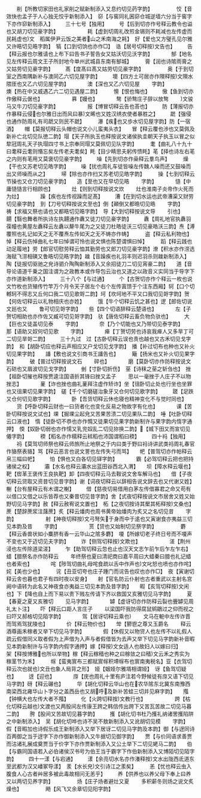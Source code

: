 <!-- { "loadSidebar": true } -->
　　削【所教切家田也礼家削之赋新制添入又息约切见药字韵】　　　　　恔【音效快也孟子于人心独无恔乎新制添入】　窌【与窖同礼囷窌仓城逆墙六分当于窖字下亦作窌新制添入】
　　三十七号【独用】
　　号【后到切亦作号释云教令也谥也又胡刀切见豪字韵】　　　　　　耗【虚到切周礼改煎金锡则不耗减也左传虚而民耗虚也文　稻属伊尹云饭之美者山之禾南海之耗】　好【爱也又方璧孔见尔雅又许晧切见晧字韵】　犒【口到切饷也亦作□】　诰【居号切释按文告也】
　　告【释云报也尔雅请也上布下曰告书子誓告女又姑沃切见沃字韵】　　　　郜【地名见左传释云周文王子所封地今单州武城县东南有郜城】　　　膏【润也诗隂雨膏之又姑劳切见豪字韵】
　　髙【度髙曰髙又姑劳切见豪字韵】　　　　　奥【于到切室之西南隅新补与澳同乙六切见屋字韵】
　　墺【四方土可居亦作隩释按文隩水隈厓也又乙六切见屋字韵】　　　　澳【深也又乙六切见屋
　　字韵】　　　　　燠【热在中又威遇乙六二切见遇屋二韵】　　　懊【恨也悔也】
　　慠【鱼到切亦作傲释云倨也】　　　　　　奡【嫚也】　　　　骜【骄骜庄子辞以放骜
　　文骏马又牛刀切见豪字韵】　　　　　　报【博冒切释云告也荅也】
　　防【薄报切亦作暴释云侵也尔雅日出而风曰暴文晞也又姓汉绣衣使者暴胜之】
　　虣【强侵也通作防周礼有司虣又则民不虣】　　　瀑【疾也又歩水切见屋字韵】防【一宿酒】　　帽【莫报切释云头帽也说文小儿蛮夷头衣】　　冒【释云覆也渉也又莫佩及新补亡北切见队徳二韵】瑁【天子所执玉也释按说文诸侯执圭朝天子执玉以冒之似犂冠周礼天子执瑁四寸书上宗奉同瑁又莫佩切见队字韵】　　　耄【曲礼八十九十曰耄释云耄则惽忘矣左传老夫耄矣】眊【目少睛思夫躬传愦眊】芼【择也诗左右芼之内则有芼用又莫褒切见豪字韵】
　　噪【先到切亦作喿释云羣鸟声】　　　燥【干也又苏老切见皓字韵】
　　噪【扰也周礼车徒皆噪左传魏人噪而还又鼓噪而出又师噪而从之】　　　埽【除也亦作扫又苏老切见皓字韵】　　　操【七到切释云节操也又仓刀切见豪字韵】　　造【至也又在早切见晧
　　字韵】　　　　慥【中庸慥慥言行相顾也】　　　　灶【则到切释按说文炊
　　灶也淮南子炎帝作火死而为灶】　　　　躁【疾也左传视躁而足髙】
　　漕【在到切水运也武帝漕渠又财劳切见豪字韵】　到【刀号切释按说文至也】倒【顚倒又都晧切见晧
　　字韵】　　　　祷【求福又祭也请也又都晧切见晧字韵】　导【大到切释按说文导
　　引也】　　　　翿【翳也舞者所执诗左执翿通作纛又徒刀切见豪字韵】
　　纛【周礼地官执纛羽葆幢也黄屋左纛释云左纛以犛牛尾为之又徒刀杜皓徒沃三切见豪皓沃三韵】焘【溥覆照也礼记如天之无不覆焘左传如天之无不帱亦作帱】　　　盗【释云私利物也】悼【释云伤悼曲礼七年曰悼谓可怜也说文惧也陈楚谓惧曰悼】　　　蹈【释云践也动足履地】劳【郎官切慰劳释云恤其勤劳也又郎刀切见豪字韵】潦【积水亦作涝选海赋飞涝相磢又鲁晧切见晧字韵】趮【音躁疾也礼羽丰则迟羽杀则趮新制添入】　陶【徒报切驱驰之皃诗驷介陶陶新制添入又余招徒刀二切见宵豪二韵】　　道【音导论语道千乗之国注谓为之政教本或作导包云治也又道之以政音义实同当于导字下亦作道新制添入】
　　三十八个【与过通】
　　个【古贺切亦作个释云一枚也说文竹枚也货殖传竹竿万个月令天子居左个右个左传寘馈于个注东西厢】轲【口个切轗轲不得志又丘何口我二切见歌哿二韵】坷【坎坷地不平又口我切见哿字韵】贺【何佐切释云以礼物相庆也亦姓】　　　饿【牛个切释云饥之甚也】逻【郎佐切说文廵也又
　　鲁可切见哿字韵】　　些【四个切语辞释云楚语也】　　　　左【子贺切相助也亦作佐又臧可切见哿字韵】　驮【唐佐切释云畜负物负驮也】　　　大【巨也又徒盖切见泰
　　字韵】　　　　奈【乃个切能也又乃带切见泰字韵】　　　那【语助又奴何切见歌
　　字韵】　　　　瘅【丁贺切劳也诗哀我瘅人又多旱丁可二切见旱哿二韵】
　　三十九过　过【古卧切释云误也责也越也又古禾切见戈字韵】　和【胡卧切应也释云声相应又户戈切见戈字韵】　播【补过切布也种也又补火切见果字韵】　　譒【敷也说文引商书王譒告也】　　　簸【扬米也又补火切见果字韵】　　　破【普过切释按说文石
　　碎也】　　　　磨【莫卧切亦作防释按说文石硙也又眉波切见戈字韵】
　　剉【寸卧切折伤】　莝【诗秣之莝之斩刍也】　挫【祖卧切摧也释按贾逵注国语折其锋曰挫又孟子
　　思以一毫挫于人庄子不以物挫志】　　　　蓌【诈也挫也曲礼蓌拜注虚作矫诈】坐【徂卧切止处也行坐也坐罪也又徂果切见果字韵】　磋【千个切磨磋治象牙又仓何切见歌字韵】
　　蹉【足跌又仓何切见歌字韵】　　　　卧【吾货切释云休也寝也精神变化不与觉时同也】
　　货【呼卧切释云财也一曰货者化也变化反易之物故字有化也】　　　　课【苦卧切释按说文试也】堁【掘堁尘起皃又苦果苦溃二切见果队二韵】　唾【吐卧切释云口液也】　惰【徒卧切不恭也亦作憜又徒果切见果字韵新制许与果字韵内惰字通押】　愞【奴卧切弱也亦作懦又乳兖奴乱二切见狝换二韵】【城下田又而宣切见僊字韵】　　　稬【稻名亦作穤释云秫稻也沛国谓稻曰稬】
　　四十祃【独用】
　　祃【莫驾切师祭也释云师旅所止地祭之于内曰类于野曰祃诗讲武类祃周礼春官作貉祭表貉】骂【释云恶言也说文詈也左传失弓而骂】　　帊【普驾切亦作帕释云帛三幅曰帊】
　　怕【惧也又白各切见铎字韵】　　　　霸【必驾切释云把也把持诸侯之权】
　　灞【水名也释云灞水出蓝田谷西北入渭】　　坝【障水释云堰也】　靶【辔革王褒传王良执靶】卸【四夜切释云马去鞍说文舍车解马也】　　借【子夜切释云贷取又资昔切见昔字韵】谢【词夜切释云以辞相告说文辞去也又代谢又姓】榭【台有屋释云有木谓之榭】
　　借【慈夜切易借用白茅左传借寡君之命又苟有以借口又借之以乐皆荐也又秦昔切见昔字韵】舍【式夜切释按说文市居舍又姓又始野切见马字韵】赦【释云赦宥说文置也】　柘【之夜切按诗其檿其柘释按文桑也】　　　蔗【楚辞蔗浆注藷蔗】炙【释云燔肉也周书黄帝始燔肉为炙又之名切见昔
　　字韵】　　　　　　射【神夜切释按文弓弩矢于身而中于逺也又寅谢食亦夷益三切见本韵及昔
　　字韵】　　　　　　贳【贷也又始制切见祭字韵】　　　　　麝【释云香兽状如小麋脐有香一云华山之隂多麝】　嗄【所嫁切老子终日号而不嗄声不变也又于迈切见夫字韵】
　　诈【侧驾切释按文欺也】　　　　　　溠【荆州浸也左传除道梁溠】
　　乍【助驾切释云忽也止也汉天文志乍前乍后乍左乍右】　　　　　　蜡【腊祭名亦作防释云
　　年终祭也夏曰清祀商曰嘉平周曰大蜡秦曰腊也礼记蜡也者索也】　　　　咤【陟驾切曲礼母咤食疏以舌中作声也文叱怒也喷也亦作咤】　　　姹【美也少也】　　　诧【丑亚切夸也庄子踵门而诧告也叹也亦作□】　夜【寅谢切释云舎也暮也君子有四时夜以安身】　　射【官名防云仆射也古者重武以主射名宫阙中语转为此名又神夜食亦夷益三切见本韵及昔字韵】　　暇【亥驾切释按文闲也】下【降也自上而下易以贵下贱左传请下齐以救国又亥雅切见马字韵】　　　夏【春夏之夏又亥雅切
　　见马字韵】　　　　罅【虚讶切亦作防释云裂也舋罅见周礼太卜注】　　吓【释云口距人言庄子
　　以梁国吓我防得腐鼠鹓鶵过之仰而视之曰吓又郝格切见陌字韵】　　　　驾【居讶切释云乘也
　　文马在軶中左传诈晋而驾焉驾犹陵也】　　　　价【释云物价也】　　斚【鬰鬯之尊又玉爵名
　　释云酒尊画禾稼者又举下切见马字韵】　　　　假【休假又以物贷人也左传不以礼假人疏云假借同义取者假为上声借为入声与者假借皆为去声又举下切见马字韵新补音暇见本韵新制许与马字韵内假字通押】嫁【释按文女适人也故妇人以嫁曰归】　　　架【释按博雅也所以举物】稼【释云稼穑也种之曰稼敛之曰穑文云禾之秀实为稼茎节为禾】　　　幏【蛮夷賔布三都赋賔幏积墆幏布也賔南夷税名】亚【衣驾切释云次也就也文丑也象人局背之形】　娅【姻娅尔雅壻相谓娅】　讶【鱼驾切疑也】
　　迓【迎也】　　　　庌【庑也周礼十里有庐注若今野候徒有庌又语下切见马字韵】砑【释云碾也】　　　华【胡化切释云华山也在农华隂东北冀东南豫西南梁西北雍华山卜字分之盖西岳也又胡呼及新补苦蛙三切并见麻字韵】　　摦【钟横大也左传大者不摦】
　　化【火跨切释按文教行也】　　　　　　跨【枯化切释云越也文渡也又两股间左传康王跨之韩信传出跨下又苦瓦苦故二切见马暮二韵】　　胯【股间又苦故切见暮字韵】
　　擭【胡化切书杜乃擭礼纳诸罟擭陷阱之中新制添入】　吴【胡化切哗也诗不吴不敖新制添入又讹胡切见模
　　字韵】　　　　假【音暇加也诗假乐成王新制添入又举下居讶二切见马字韵及本韵】御【与迓同诗百两御之当于迓字下亦作御新制添入又牛据切见御字韵】　　贾【与价同语求善贾而沽诸礼展成奠贾当于价字下亦作贾新制添入又公土举下二切见姥马二韵】　　伯【与霸同国语若入必伯诸侯汉书号为伯王当于霸字下作伯新制添入又博陌切见陌字韵】
　　四十一漾【与宕通】
　　漾【余亮切水名亦作瀁释按文水出陇西氐道东至武都为汉又嶓冢导漾】　羕【水长皃文引诗江之羕矣】　　　恙【忧也释云虫入腹食人心古者艸居多被此毒故相问无恙乎】
　　养【供养也以养父母下奉上曰养又以两切见养字韵】　　　　　炀【庄子炀者避灶又夏
　　多积薪冬则炀之说文炙燥也】　　　　　飏【风飞又余章切见阳字韵】
